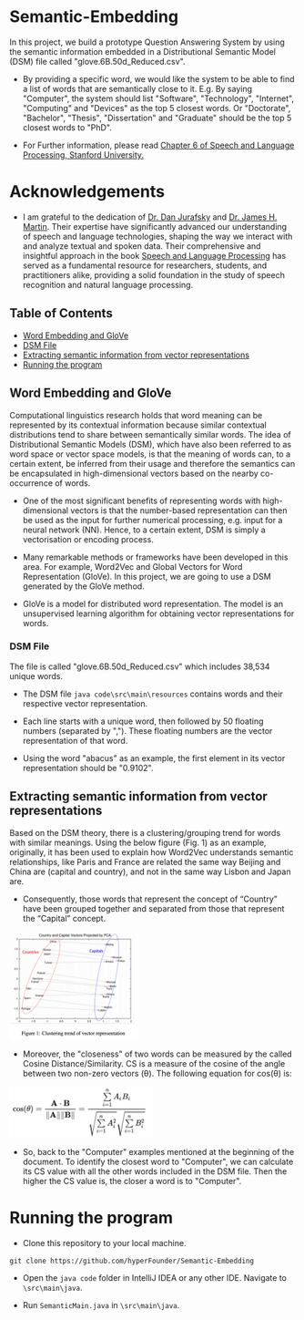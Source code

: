 
# Semantic-Embedding

In this project, we build a prototype Question 
Answering System by using the semantic information 
embedded in a Distributional Semantic Model (DSM) file 
called "glove.6B.50d_Reduced.csv".


- By providing a specific word, we would like the system to be able to find a list of words that are semantically close to it. E.g. By saying "Computer", the system should list "Software", "Technology", "Internet", "Computing" and "Devices" as the top 5 closest words. Or "Doctorate", "Bachelor", "Thesis", "Dissertation" and "Graduate" should be the top 5 closest words to "PhD".

 - For Further information, please read [Chapter 6 of Speech and Language Processing, Stanford University.](https://web.stanford.edu/~jurafsky/slp3/6.pdf)
# Acknowledgements

 - I am grateful to the dedication of [Dr. Dan Jurafsky](https://web.stanford.edu/~jurafsky/) and [Dr. James H. Martin](https://home.cs.colorado.edu/~martin/). Their expertise have significantly advanced our understanding of speech and language technologies, shaping the way we interact with and analyze textual and spoken data. Their comprehensive and insightful approach in the book [Speech and Language Processing](https://web.stanford.edu/~jurafsky/slp3/) has served as a fundamental resource for researchers, students, and practitioners alike, providing a solid foundation in the study of speech recognition and natural language processing.
<!-- TOC --><a name="table-of-contents"></a>
## Table of Contents
- [Word Embedding and GloVe](#word-embedding-and-glove)
- [DSM File](#dsm-file)
- [Extracting semantic information from vector representations](#extracting-semantic-information-from-vector-representations)
- [Running the program](#running-the-program)




<!-- TOC --><a name="word-embedding-and-glove"></a>
## Word Embedding and GloVe

Computational linguistics research holds that word meaning can be represented by its contextual information because similar contextual distributions tend to share between semantically similar words. The idea of Distributional Semantic Models (DSM), which have also been referred to as word space or vector space models, is that the meaning of words can, to a certain extent, be inferred from their usage and therefore the semantics can be encapsulated in high-dimensional vectors based on the nearby co-occurrence of words.

- One of the most significant benefits of representing words with high-dimensional vectors is that the number-based representation can then be used as the input for further numerical processing, e.g. input for a neural network (NN). Hence, to a certain extent, DSM is simply a vectorisation or encoding process.
<p></p>

- Many remarkable methods or frameworks have been developed in this area. For example, Word2Vec and Global Vectors for Word Representation (GloVe). In this project, we are going to use a DSM generated by the GloVe method. 
<p></p>

<p></p>

- GloVe is a model for distributed word representation. The model is an unsupervised learning algorithm for obtaining vector representations for words. 




<!-- TOC --><a name="dsm-file"></a>
### DSM File

The file is called "glove.6B.50d_Reduced.csv" which includes 38,534 unique words.
<p></p>

- The DSM file ```java code\src\main\resources``` contains words and their respective vector representation.
<p></p>

- Each line starts with a unique word, then followed by 50 floating numbers (separated by ","). These floating numbers are the vector representation of that word. 
<p></p>

- Using the word "abacus" as an example, the first element in its vector representation should be "0.9102".

<!-- TOC --><a name="extracting-semantic-information-from-vector-representations"></a>
## Extracting semantic information from vector representations

Based on the DSM theory, there is a clustering/grouping trend for words with similar meanings. Using the below figure (Fig. 1)  as an example, originally, it has been used to explain how Word2Vec understands semantic relationships, like Paris and France are related the same way Beijing and China are (capital and country), and not in the same way Lisbon and Japan are.
<p></p>

- Consequently, those words that represent the concept of “Country” have been grouped together and separated from those that represent the “Capital” concept.

<p></p>


<img class="h-auto max-w-full"  width="45%" height="17%" src="images/figure1.png" alt="image description">

- Moreover, the "closeness" of two words can be measured by the called Cosine Distance/Similarity. CS is a measure of the cosine of the angle between two non-zero vectors (θ). The following equation for cos(θ) is:


<img src="images/cosineEq.png"  width="50%" height="25%">

- So, back to the "Computer" examples mentioned at the beginning of the document. To identify the closest word to "Computer", we can calculate its CS value with all the other words included in the DSM file. Then the higher the CS value is, the closer a word is to "Computer".

<!-- TOC --><a name="running-the-program"></a>
# Running the program

- Clone this repository to your local machine.
  
<p></p>

```
git clone https://github.com/hyperFounder/Semantic-Embedding
```

- Open the ```java code``` folder in IntelliJ IDEA or any other IDE. Navigate to ```\src\main\java```.
<p></p>

- Run ```SemanticMain.java``` in ```\src\main\java```. 




  

